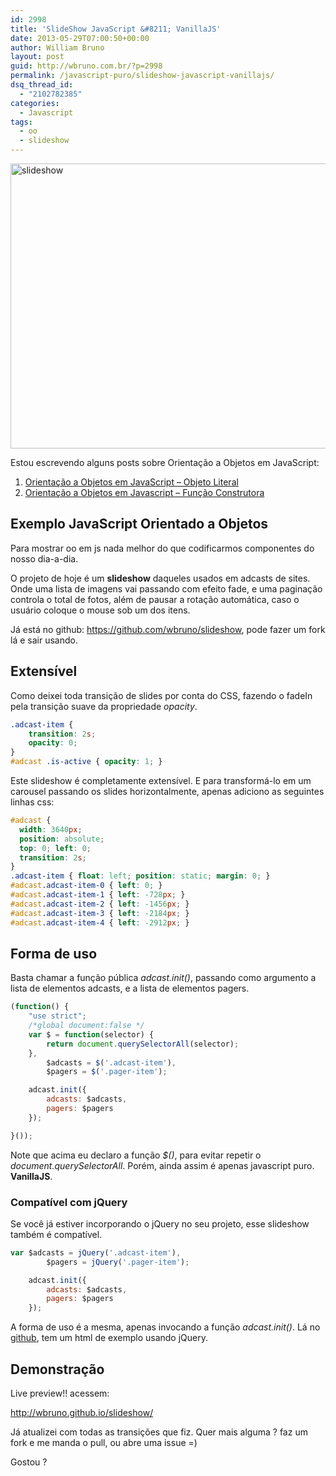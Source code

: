 ```yaml
---
id: 2998
title: 'SlideShow JavaScript &#8211; VanillaJS'
date: 2013-05-29T07:00:50+00:00
author: William Bruno
layout: post
guid: http://wbruno.com.br/?p=2998
permalink: /javascript-puro/slideshow-javascript-vanillajs/
dsq_thread_id:
  - "2102782385"
categories:
  - Javascript
tags:
  - oo
  - slideshow
---
```

[<img src="/wp-content/uploads/2013/05/slideshow.png" alt="slideshow" width="800" height="456" class="alignleft size-full wp-image-3000" srcset="/wp-content/uploads/2013/05/slideshow.png 800w, /wp-content/uploads/2013/05/slideshow-300x171.png 300w" sizes="(max-width: 800px) 100vw, 800px" />](/wp-content/uploads/2013/05/slideshow.png)

<!--more-->

Estou escrevendo alguns posts sobre Orientação a Objetos em JavaScript:

  1. [Orientação a Objetos em JavaScript &#8211; Objeto Literal](http://wbruno.com.br/javascript-puro/afinal-como-e-orientacao-a-objetos-em-javascript-exemplos/)
  2. [Orientação a Objetos em Javascript – Função Construtora](http://wbruno.com.br/javascript-puro/orientacao-a-objetos-em-javascript-funcao-construtora/)



## Exemplo JavaScript Orientado a Objetos

Para mostrar oo em js nada melhor do que codificarmos componentes do nosso dia-a-dia.

O projeto de hoje é um **slideshow** daqueles usados em adcasts de sites. Onde uma lista de imagens vai passando com efeito fade, e uma paginação controla o total de fotos, além de pausar a rotação automática, caso o usuário coloque o mouse sob um dos itens.

Já está no github: <a href="https://github.com/wbruno/slideshow" rel="nofollow">https://github.com/wbruno/slideshow</a>, pode fazer um fork lá e sair usando.

## Extensível

Como deixei toda transição de slides por conta do CSS, fazendo o fadeIn pela transição suave da propriedade <var>opacity</var>.

``` css
.adcast-item {
    transition: 2s;
    opacity: 0;
}
#adcast .is-active { opacity: 1; }
```

Este slideshow é completamente extensível. E para transformá-lo em um carousel passando os slides horizontalmente, apenas adiciono as seguintes linhas css:

``` css
#adcast {
  width: 3640px;
  position: absolute;
  top: 0; left: 0;
  transition: 2s;
}
.adcast-item { float: left; position: static; margin: 0; }
#adcast.adcast-item-0 { left: 0; }
#adcast.adcast-item-1 { left: -728px; }
#adcast.adcast-item-2 { left: -1456px; }
#adcast.adcast-item-3 { left: -2184px; }
#adcast.adcast-item-4 { left: -2912px; }
```

## Forma de uso

Basta chamar a função pública <var>adcast.init()</var>, passando como argumento a lista de elementos adcasts, e a lista de elementos pagers.

``` js
(function() {
    "use strict";
    /*global document:false */
    var $ = function(selector) {
        return document.querySelectorAll(selector);
    },
        $adcasts = $('.adcast-item'),
        $pagers = $('.pager-item');

    adcast.init({
        adcasts: $adcasts,
        pagers: $pagers
    });

}());
```

Note que acima eu declaro a função <var>$()</var>, para evitar repetir o <var>document.querySelectorAll</var>. Porém, ainda assim é apenas javascript puro. **VanillaJS**.

### Compatível com jQuery

Se você já estiver incorporando o jQuery no seu projeto, esse slideshow também é compatível.

``` js
var $adcasts = jQuery('.adcast-item'),
        $pagers = jQuery('.pager-item');

    adcast.init({
        adcasts: $adcasts,
        pagers: $pagers
    });
```

A forma de uso é a mesma, apenas invocando a função <var>adcast.init()</var>. Lá no <a href="https://github.com/wbruno/slideshow" rel="nofollow">github</a>, tem um html de exemplo usando jQuery.

## Demonstração

Live preview!! acessem:

<http://wbruno.github.io/slideshow/>

Já atualizei com todas as transições que fiz. Quer mais alguma ? faz um fork e me manda o pull, ou abre uma issue =)

Gostou ?
